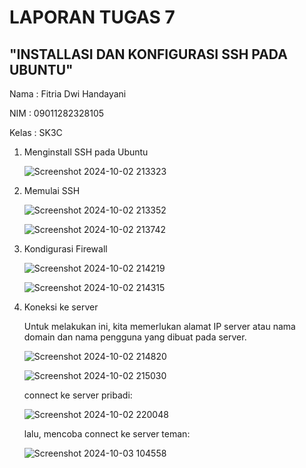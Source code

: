 # LAPORAN TUGAS 7 
## "INSTALLASI DAN KONFIGURASI SSH PADA UBUNTU"

Nama   : Fitria Dwi Handayani

NIM    : 09011282328105

Kelas  : SK3C

1.  Menginstall SSH pada Ubuntu

    ![Screenshot 2024-10-02 213323](https://github.com/user-attachments/assets/0a0cf167-6432-4568-80b9-83395a53540d)

2.  Memulai SSH

    ![Screenshot 2024-10-02 213352](https://github.com/user-attachments/assets/e7ec1556-9c6a-45db-9c28-0c075e912c61)

    ![Screenshot 2024-10-02 213742](https://github.com/user-attachments/assets/cc6fe575-86ae-4aaf-8719-505639943be3)

3.  Kondigurasi Firewall

    ![Screenshot 2024-10-02 214219](https://github.com/user-attachments/assets/992fa709-163c-46c3-81b6-a02d2fdb3b3b)

    ![Screenshot 2024-10-02 214315](https://github.com/user-attachments/assets/3b68546c-9797-4782-a751-801259fd9a5f)

4.  Koneksi ke server
   
    Untuk melakukan ini, kita memerlukan alamat IP server atau nama domain dan nama pengguna yang dibuat pada server.
    
    ![Screenshot 2024-10-02 214820](https://github.com/user-attachments/assets/f46d4747-39c7-4042-b873-ae185b45ab70)

    ![Screenshot 2024-10-02 215030](https://github.com/user-attachments/assets/af5652e6-25a8-451f-ab5a-e95e26c30783)

    connect ke server pribadi:

    ![Screenshot 2024-10-02 220048](https://github.com/user-attachments/assets/3ef4a4be-ff95-4502-b6b0-67c73031a495)

    lalu, mencoba connect ke server teman:

    ![Screenshot 2024-10-03 104558](https://github.com/user-attachments/assets/2495ca78-9fba-4613-a846-5f5196ff261b)

